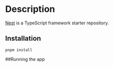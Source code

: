 # Description

[Nest](https://github.com/nestjs/nest) is a TypeScript framework starter repository.

## Installation

```
pnpm install
```

##Running the app
